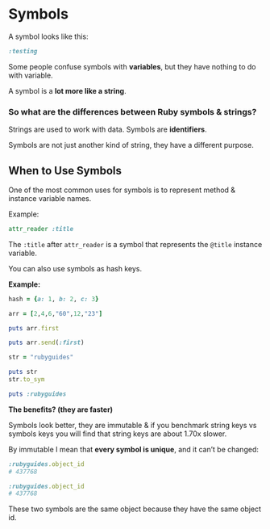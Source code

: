 # Symbols

A symbol looks like this:
```ruby
:testing
```
Some people confuse symbols with **variables**, but they have nothing to do with variable.

A symbol is a **lot more like a string**.

### So what are the differences between Ruby symbols & strings?

Strings are used to work with data. Symbols are **identifiers**.

Symbols are not just another kind of string, they have a different purpose.

## When to Use Symbols
One of the most common uses for symbols is to represent method & instance variable names.

Example:
```ruby
attr_reader :title
```
The `:title` after `attr_reader` is a symbol that represents the `@title` instance variable.

You can also use symbols as hash keys.

**Example:**
```ruby
hash = {a: 1, b: 2, c: 3}
```
```ruby
arr = [2,4,6,"60",12,"23"]

puts arr.first

puts arr.send(:first)
```
```ruby
str = "rubyguides"

puts str
str.to_sym

puts :rubyguides
```
**The benefits? (they are faster)**

Symbols look better, they are immutable & if you benchmark string keys vs symbols keys you will find that string keys are about 1.70x slower.

By immutable I mean that **every symbol is unique**, and it can’t be changed:
```ruby
:rubyguides.object_id
# 437768
```
```ruby
:rubyguides.object_id
# 437768
```

These two symbols are the same object because they have the same object id.